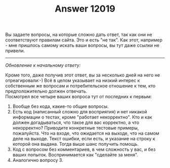 ﻿---
title: "Answer 12019"
se.owner.user_id: 489515
se.owner.display_name: "Сергей"
se.owner.link: "https://ru.meta.stackoverflow.com/users/489515/%d0%a1%d0%b5%d1%80%d0%b3%d0%b5%d0%b9"
se.answer_id: 12019
se.question_id: 12018
se.post_type: answer
se.is_accepted: False
---
<p>Вы задаете вопросы, на которые сложно дать ответ, так как они не соответствуют правилам сайта. Это и есть &quot;не так&quot;. Как этот, например  - мне пришлось самому искать ваши вопросы, вы тут даже ссылки не привели.</p>
<hr />
<p><em>Обновление к начальному ответу:</em></p>
<p>Кроме того, даже получив этот ответ, вы за несколько дней на него не отреагировали:-) Всё в целом указывает на низкий интерес к собственным же вопросам и потребительское отношение к тем, кто предположительно должен отвечать.<br />
Посмотрел все четыре ваших вопроса тут от последних к первым:</p>
<ol>
<li>Вообще без кода, какие-то общие вопросы.</li>
<li>Есть код (написанный сложно для восприятия) и нет никакой информации о тестах, кроме &quot;работает некорректно&quot;. Кто и как должен догадываться, что такое для вас корректно, а что некорректно? Приводите конкретные тестовые примеры, пожалуйста. Что на входе, что ожидается на выходе, что на самом деле на выходе. Текст ошибки, если есть, и указание на строку к которой она выдана. Тогда выше шанс получить помощь.</li>
<li>Код с вопросом без комментариев, в чем сложность у вас, и без ваших попыток. Воспринимается как &quot;сделайте за меня&quot;.</li>
<li>Аналогично вопросу 3.</li>
</ol>
